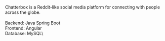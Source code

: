 Chatterbox is a Reddit-like social media platform for connecting with people across the globe.\
\
Backend: Java Spring Boot\
Frontend: Angular\
Database: MySQL\
